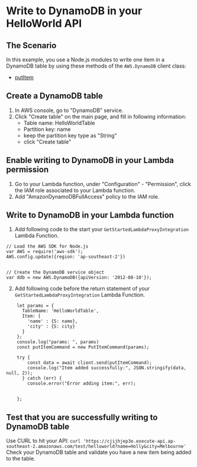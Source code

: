 # Write to DynamoDB in your HelloWorld API

## The Scenario

In this example, you use a Node.js modules to write one item in a DynamoDB table by using these methods of the `AWS.DynamoDB` client class:

-   [putItem](https://docs.aws.amazon.com/AWSJavaScriptSDK/latest/AWS/DynamoDB.html#putItem-property)

## Create a DynamoDB table

1. In AWS console, go to "DynamoDB" service.
2. Click "Create table" on the main page, and fill in following information:
	- Table name: HelloWorldTable
	- Partition key: name
	- keep the partition key type as "String"
	- click "Create table"

## Enable writing to DynamoDB in your Lambda permission

1. Go to your Lambda function, under "Configuration" - "Permission", click the IAM role associated to your Lambda function.
2. Add "AmazonDynamoDBFullAccess" policy to the IAM role.

## Write to DynamoDB in your Lambda function

1. Add following code to the start your `GetStartedLambdaProxyIntegration` Lambda Function.

```
// Load the AWS SDK for Node.js
var AWS = require('aws-sdk');
AWS.config.update({region: 'ap-southeast-2'})


// Create the DynamoDB service object
var ddb = new AWS.DynamoDB({apiVersion: '2012-08-10'});
```
2. Add following code before the return statement of your `GetStartedLambdaProxyIntegration` Lambda Function.
```
    let params = {
      TableName: 'HelloWorldTable',
      Item: {
        'name' : {S: name},
        'city' : {S: city}
      }
    };
    console.log("params: ", params)
    const putItemCommand = new PutItemCommand(params); 

    try {
        const data = await client.send(putItemCommand);
        console.log("Item added successfully:", JSON.stringify(data, null, 2));
      } catch (err) {
        console.error("Error adding item:", err);


    };
 ```

## Test that you are successfully writing to DynamoDB table
Use CURL to hit your API:
`curl 'https://cjijhjep3e.execute-api.ap-southeast-2.amazonaws.com/test/helloworld?name=Holly&city=Melbourne'`
Check your DynamoDB table and validate you have a new item being added to the table.
